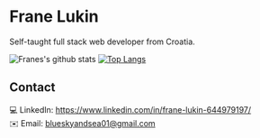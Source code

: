 # Frane Lukin

Self-taught full stack web developer from Croatia.

![Franes's github stats](https://github-readme-stats.vercel.app/api?username=felix1234567890&show_icons=true&theme=algolia)
[![Top Langs](https://github-readme-stats.vercel.app/api/top-langs/?username=felix1234567890&theme=algolia)](https://github.com/anuraghazra/github-readme-stats)

## Contact

:computer: LinkedIn: https://www.linkedin.com/in/frane-lukin-644979197/<br/>
:envelope: Email: blueskyandsea01@gmail.com
